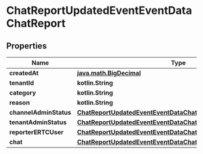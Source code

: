 
# ChatReportUpdatedEventEventDataChatReport

## Properties
Name | Type | Description | Notes
------------ | ------------- | ------------- | -------------
**createdAt** | [**java.math.BigDecimal**](java.math.BigDecimal.md) |  | 
**tenantId** | **kotlin.String** |  | 
**category** | **kotlin.String** |  | 
**reason** | **kotlin.String** |  | 
**channelAdminStatus** | [**ChatReportUpdatedEventEventDataChatReportChannelAdminStatus**](ChatReportUpdatedEventEventDataChatReportChannelAdminStatus.md) |  | 
**tenantAdminStatus** | [**ChatReportUpdatedEventEventDataChatReportTenantAdminStatus**](ChatReportUpdatedEventEventDataChatReportTenantAdminStatus.md) |  | 
**reporterERTCUser** | [**ChatReportUpdatedEventEventDataChatReportReporterERTCUser**](ChatReportUpdatedEventEventDataChatReportReporterERTCUser.md) |  | 
**chat** | [**ChatReportUpdatedEventEventDataChatReportChat**](ChatReportUpdatedEventEventDataChatReportChat.md) |  | 



